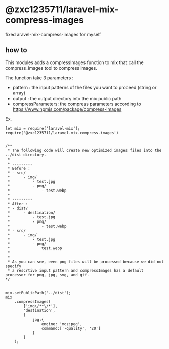# @zxc1235711/laravel-mix-compress-images
fixed aravel-mix-compress-images for myself

## how to

This modules adds a compressImages function to mix that call the compress_images tool
to compress images.

The function take 3 parameters : 
- pattern : the input patterns of the files you want to proceed (string or array)
- output : the output directory into the mix public path
- compressParameters: the compress parameters according to https://www.npmjs.com/package/compress-images

Ex.
```
let mix = require('laravel-mix');
require('@zxc1235711/laravel-mix-compress-images')


/**
 * The following code will create new optimized images files into the ../dist directory.
 *
 * ---------
 * Before :
 * - src/
 *	    - img/
 *	        - test.jpg
 *	        - png/
 *	            - test.webp
 *
 * ---------
 * After :
 * - dist/
 *      - destination/
 *          - test.jpg
 * 	        - png/
 *          	- test.webp
 * - src/
 *	    - img/
 *	        - test.jpg
 *	        - png/
 *	            test.webp
 *
 *
 * As you can see, even png files will be processed because we did not specify
 * a rescrtive input pattern and compressImages has a default processor for png, jpg, svg, and gif.
*/


mix.setPublicPath('../dist');
mix
	.compressImages(
		['img\/**\/*'],
		'destination',
		{
			jpg:{
				engine: 'mozjpeg',
				command:['-quality', '20']
			}
		}
	);



```
